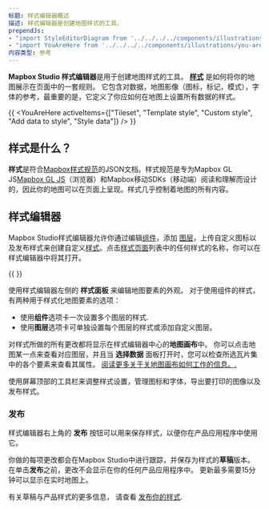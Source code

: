 ```yaml
---
标题: 样式编辑器概述
描述: 样式编辑器是创建地图样式的工具。
prependJs:
- "import StyleEditorDiagram from '../../../../components/illustrations/style-editor-diagram';"
- "import YouAreHere from '../../../../components/illustrations/you-are-here';"
内容类型: 参考
---
```


**Mapbox Studio 样式编辑器**是用于创建地图样式的工具。 **[样式](https://docs.mapbox.com/help/glossary/style)** 是如何将你的地图展示在页面中的一套规则。 它包含对数据，地图影像（图标，标记，模式），字体的参考，最重要的是，它定义了你应如何在地图上设置所有数据的样式。

{{
  <YouAreHere
    activeItems={["Tileset", "Template style", "Custom style", "Add data to style", "Style data"]}
  />
}}

## 样式是什么？

**样式**是符合[Mapbox样式规范](https://docs.mapbox.com/mapbox-gl-js/style-spec/)的JSON文档。样式规范是专为Mapbox GL JS[Mapbox GL JS](https://docs.mapbox.com/mapbox-gl-js)（浏览器）和Mapbox移动SDKs（移动端）阅读和理解而设计的，因此你的地图可以在页面上呈现。样式几乎控制着地图的所有内容。

## 样式编辑器

Mapbox Studio样式编辑器允许你通过编辑[组件](#组件)，添加 [图层](#图层)，上传自定义图标以及发布样式来创建自定义[样式](https://docs.mapbox.com/help/glossary/style)。点击[样式页面](https://studio.mapbox.com/styles/)列表中的任何样式的名称，你可以在样式编辑器中将其打开。

{{
  <StyleEditorDiagram
    imageId="reference-styles-introduction-style-editor-toc"
    alt="A diagram of the Mapbox Studio style editor."
  />
}}

使用样式编辑器左侧的 **样式面板** 来编辑地图要素的外观。 对于使用组件的样式，有两种用于样式化地图要素的选项：

- 使用**组件**选项卡一次设置多个图层的样式. 
- 使用**图层**选项卡可单独设置每个图层的样式或添加自定义图层。

对样式所做的所有更改都将显示在样式编辑器中心的**地图画布**中。 你可以点击地图某一点来查看对应图层，并且当 **选择数据** 面板打开时，您可以检查所选瓦片集中的各个要素来查看其属性。 [阅读更多关于关地图画布如何工作的信息。.](#地图-画布)

使用屏幕顶部的工具栏来调整样式设置，管理图标和字体，导出要打印的图像以及发布样式。

### 发布

样式编辑器右上角的 **发布** 按钮可以用来保存样式，以便你在产品应用程序中使用它。

你做的每项更改都会在Mapbox Studio中进行跟踪，并保存为样式的**草稿**版本。 在单击**发布**之前，更改不会显示在你的任何产品应用程序中。 更新最多需要15分钟可以显示在实时地图上。

有关草稿与产品样式的更多信息， 请查看 [发布你的样式](/studio-manual/overview/publish-your-style/#draft-vs-production-styles).
